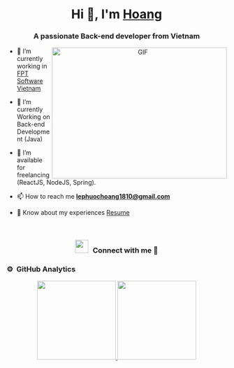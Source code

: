 <h1 align="center">Hi 👋, I'm <a href="https://github.com/lphoang" target="blank">
Hoang</a></h1>
<h3 align="center">A passionate Back-end developer from Vietnam</h3>

<a target="_blank" align="center">
  <img align="right" top="500" height="300" width="400" alt="GIF" src="https://media.giphy.com/media/SWoSkN6DxTszqIKEqv/giphy.gif">
</a>

- 🔭 I’m currently working in <a href="/" target="blank">FPT Software Vietnam</a>

- 🌱 I’m currently Working on Back-end Development (Java)

- 🤝 I’m available for freelancing (ReactJS, NodeJS, Spring).

- 📫 How to reach me **lephuochoang1810@gmail.com**

- 📄 Know about my experiences <a href="/" target="blank">Resume</a>
<br/>
<h3 align="center" > <img src="https://media.giphy.com/media/iY8CRBdQXODJSCERIr/giphy.gif" width="30" height="30" style="margin-right: 10px;">Connect with me 🤝 </h3>

<p align="center">

### ⚙️ &nbsp;GitHub Analytics

<p align="center">
<a href="https://github.com/lphoang">
  <img height="180em" src="https://github-readme-stats-eight-theta.vercel.app/api?username=lphoang&show_icons=true&theme=algolia&include_all_commits=true&count_private=true"/>
  <img height="180em" src="https://github-readme-stats-eight-theta.vercel.app/api/top-langs/?username=lphoang&layout=compact&langs_count=8&theme=algolia"/>
</a>
</p>

